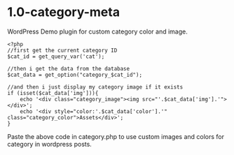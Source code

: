 # 1.0-category-meta
WordPress Demo plugin for custom category color and image.



```
<?php
//first get the current category ID
$cat_id = get_query_var('cat');

//then i get the data from the database
$cat_data = get_option("category_$cat_id");

//and then i just display my category image if it exists
if (isset($cat_data['img'])){
	echo '<div class="category_image"><img src="'.$cat_data['img'].'"></div>';
	echo '<div style="color:'.$cat_data['color'].'" class="category_color">Assets</div>';
}
```
Paste the above code in category.php to use custom images and colors for category in wordpress posts.
